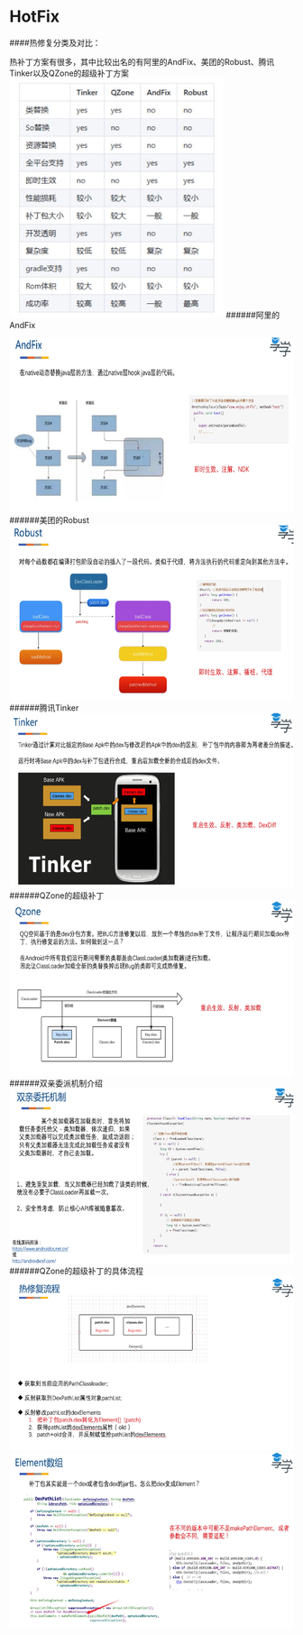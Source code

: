 # HotFix
####热修复分类及对比：

热补丁方案有很多，其中比较出名的有阿里的AndFix、美团的Robust、腾讯Tinker以及QZone的超级补丁方案</br>
<img src = "https://github.com/langsun/Learn/blob/master/HotFix/image/hotfix01.jpg" width = "380" height = "425">
######阿里的AndFix

<img src = "https://github.com/langsun/Learn/blob/master/HotFix/image/hotfix02.jpg" width = "700" height = "310">
######美团的Robust

<img src = "https://github.com/langsun/Learn/blob/master/HotFix/image/hotfix03.jpg" width = "700" height = "310">
######腾讯Tinker

<img src = "https://github.com/langsun/Learn/blob/master/HotFix/image/hotfix04.jpg" width = "700" height = "310">
######QZone的超级补丁

<img src = "https://github.com/langsun/Learn/blob/master/HotFix/image/hotfix05.jpg" width = "700" height = "310">
######双亲委派机制介绍

<img src = "https://github.com/langsun/Learn/blob/master/HotFix/image/hotfix06.jpg" width = "700" height = "310">
######QZone的超级补丁的具体流程

<img src = "https://github.com/langsun/Learn/blob/master/HotFix/image/hotfix07.jpg" width = "700" height = "310">
<img src = "https://github.com/langsun/Learn/blob/master/HotFix/image/hotfix08.jpg" width = "700" height = "310">